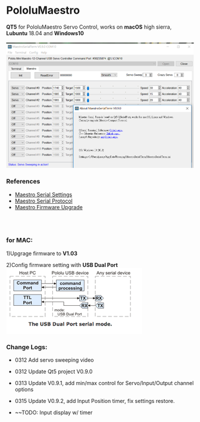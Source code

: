 # PololuMaestro
**QT5** for PololuMaestro Servo Control, works on **macOS** high sierra, **Lubuntu** 18.04 and **Windows10**
  <br/>
  <br/>
![MaestroSerialTerm](images/MastroSerialTerm0312.png)  
 
### References
  - [Maestro Serial Settings](https://www.pololu.com/docs/0J40/5.a)
  - [Maestro Serial Protocol](https://www.pololu.com/docs/0J40/5.c)
  - [Maestro Firmware Upgrade](https://www.pololu.com/docs/0J40/4.f)
  <br/>
  <br/>
  
### for MAC:
1)Upgrage firmware to __V1.03__<br/>
  
2)Config firmware setting with __USB Dual Port__<br/>
![DualPort](images/PololuUSBDualPort.png)

### Change Logs:
  - 0312 Add servo sweeping video
  - 0312 Update Qt5 project V0.9.0
  - 0313 Update V0.9.1, add min/max control for Servo/Input/Output channel options
  - 0315 Update V0.9.2, add Input Position timer, fix settings restore.
  
  - ~~TODO: Input display w/ timer
  
